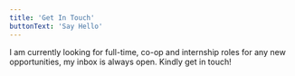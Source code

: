 ```yaml
---
title: 'Get In Touch'
buttonText: 'Say Hello'
---
```


I am currently looking for full-time, co-op and internship roles for any new opportunities, my inbox is always open. Kindly get in touch!
